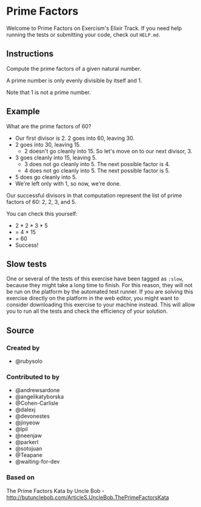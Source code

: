 # Prime Factors

Welcome to Prime Factors on Exercism's Elixir Track.
If you need help running the tests or submitting your code, check out `HELP.md`.

## Instructions

Compute the prime factors of a given natural number.

A prime number is only evenly divisible by itself and 1.

Note that 1 is not a prime number.

## Example

What are the prime factors of 60?

- Our first divisor is 2. 2 goes into 60, leaving 30.
- 2 goes into 30, leaving 15.
  - 2 doesn't go cleanly into 15. So let's move on to our next divisor, 3.
- 3 goes cleanly into 15, leaving 5.
  - 3 does not go cleanly into 5. The next possible factor is 4.
  - 4 does not go cleanly into 5. The next possible factor is 5.
- 5 does go cleanly into 5.
- We're left only with 1, so now, we're done.

Our successful divisors in that computation represent the list of prime
factors of 60: 2, 2, 3, and 5.

You can check this yourself:

- 2 * 2 * 3 * 5
- = 4 * 15
- = 60
- Success!

## Slow tests

One or several of the tests of this exercise have been tagged as `:slow`, because they might take a long time to finish. For this reason, they will not be run on the platform by the automated test runner. If you are solving this exercise directly on the platform in the web editor, you might want to consider downloading this exercise to your machine instead. This will allow you to run all the tests and check the efficiency of your solution.

## Source

### Created by

- @rubysolo

### Contributed to by

- @andrewsardone
- @angelikatyborska
- @Cohen-Carlisle
- @dalexj
- @devonestes
- @jinyeow
- @lpil
- @neenjaw
- @parkerl
- @sotojuan
- @Teapane
- @waiting-for-dev

### Based on

The Prime Factors Kata by Uncle Bob - http://butunclebob.com/ArticleS.UncleBob.ThePrimeFactorsKata